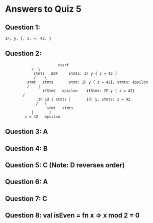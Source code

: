 # Answers to Quiz 5

## Question 1:
    IF, y, {, z, =, 42, }

## Question 2:
                            start
				/  \
			     stmts   EOF     stmts: IF y { z = 42 }
			     /    \
			  stmt   stmts       stmt: IF y { z = 42}, stmts: epsilon
			  /	   |
                     ifStmt   epsilon    ifStmt: IF y { z = 42}
			/
                   IF id { stmts }	     id: y, stmts: z = 42
 			      /   \
                       stmt   stmts
			    |	    |
			 z = 42   epsilon
  
## Question 3: A  

## Question 4: B  

## Question 5: C (Note: D reverses order)  

## Question 6: A  

## Question 7: C  

## Question 8: val isEven = fn x => x mod 2 = 0  